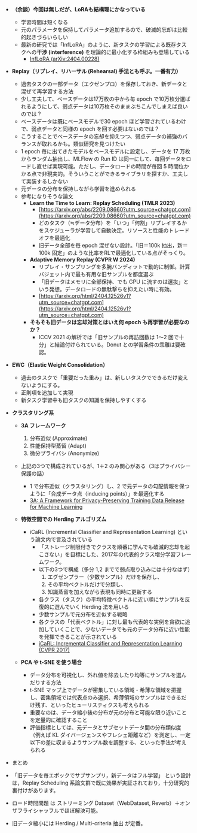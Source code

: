 - **（余談）今回は無しだが、LoRAも結構理にかなっている**
  - 学習時間は短くなる  
  - 元のパラメータを保持してパラメータ追加するので、破滅的忘却は比較的起きづらいらしい  
  - 最新の研究では「InfLoRA」のように、新タスクの学習による既存タスクへの**干渉 (interference)** を理論的に最小化する枠組みも登場している  
    - [InfLoRA (arXiv:2404.00228)](https://arxiv.org/abs/2404.00228#:~:text=on%20PEFT%2C%20most%20of%20them,Experimental)

- **Replay（リプレイ、リハーサル (Rehearsal) 手法とも呼ぶ。一番有力）**
  - 過去タスクの一部データ（エクゼンプロ）を保存しておき、新データと混ぜて再学習する方法  
  - 少し工夫して、ベースデータは17万枚の中から毎 epoch で10万枚分選ばれるようにして、弱点データは10万枚そのままぶちこんでしまえば良いのでは？  
  - ベースデータは既にベースモデルで30 epoch ほど学習されているわけで、弱点データと同様の epoch を回す必要はないのでは？  
  - こうすることでベースデータの忘却を抑えつつ、弱点データの補強のバランスが取れるかも。類似研究を見つけたい  
  - 1 epoch 毎に出てきたモデルをベースモデルに設定し、データを 17 万枚からランダム抽出し、MLFlow の Run ID は同一にして、毎回データをロードし直せば実現可能。ただし、データロードの時間が毎回 5 時間位かかる点で非現実的。そういうことができるライブラリを探すか、工夫して実装するしかない  
  - 元データの分布を保持しながら学習を進められる  
  - 参考になりそうな論文  
    - **Learn the Time to Learn: Replay Scheduling (TMLR 2023)**  
      - [https://arxiv.org/abs/2209.08660?utm_source=chatgpt.com](https://arxiv.org/abs/2209.08660?utm_source=chatgpt.com)  
      - どのタスク（≒データ分布）を「いつ」「何割」リプレイするかをスケジューラが学習して自動決定。リソースと性能のトレードオフを最適化  
      - 旧データ全部を毎 epoch 混ぜない設計。「旧＝100k 抽出，新＝100k 固定」のような比率をRLで最適化している点がそっくり。  
    - **Adaptive Memory Replay (CVPR W 2024)**  
      - リプレイ・サンプリングを多腕バンディットで動的に制御。計算バジェット内で最も有用な旧サンプルを都度選ぶ  
      - 「旧データはメモリに全部保持、でも GPU に流すのは選抜」という発想。データロードの無駄撃ちを抑えたい時に有効。  
      - [https://arxiv.org/html/2404.12526v1?utm_source=chatgpt.com](https://arxiv.org/html/2404.12526v1?utm_source=chatgpt.com)  
    - **そもそも旧データは忘却対策とはいえ何 epoch も再学習が必要なのか？**  
      - ICCV 2021 の解析では「旧サンプルの再訪回数は 1～2 回で十分」と結論付けられている。Donut との学習条件の乖離は要確認。

- **EWC（Elastic Weight Consolidation）**  
  - 過去のタスクで「重要だった重み」は、新しいタスクでできるだけ変えないようにする。  
  - 正則項を追加して実現  
  - 新タスク学習中も旧タスクの知識を保持しやすくする  

- **クラスタリング系**
  - **3A フレームワーク**  
    1. 分布近似 (Approximate)  
    2. 性能保持型蒸留 (Adapt)  
    3. 微分プライバシ (Anonymize)  
  - 上記の3つで構成されているが、1＋2 のみ関心がある（3はプライバシー保護の話）  
    - 1 で分布近似（クラスタリング）し、2 で元データの勾配情報を保つように「合成データ点（inducing points）」を最適化する  
    - [3A: A Framework for Privacy-Preserving Training Data Release for Machine Learning](https://assets.amazon.science/15/94/4069bb034d86b4f436520498d7c1/approximate-adapt-anonymize-3a-a-framework-for-privacy-preserving-training-data-release-for-machine-learning.pdf#:~:text=,order%20to%20preserve%20data%20distribution)

  - **特徴空間での Herding アルゴリズム**  
    - iCaRL (Incremental Classifier and Representation Learning) という論文内で言及されている  
      - 「ストレージ制限付きでクラスを順番に学んでも破滅的忘却を起こさない」を目標にした、2017年の代表的クラス増分学習フレームワーク。  
      - 以下の3つで構成（多分 1,2 までで弱点取り込みには十分なはず）  
        1. エグゼンプラー（少数サンプル）だけを保存し、  
        2. その平均ベクトルだけで分類し、  
        3. 知識蒸留を加えながら表現も同時に更新する  
      - 各クラス（タスク）の平均特徴ベクトルに近い順にサンプルを反復的に選んでいく Herding 法を用いる  
      - 少数サンプルで元分布を近似する戦略  
      - 各クラスの「代表ベクトル」に対し最も代表的な実例を貪欲に追加していくことで、少ないデータでも元のデータ分布に近い性能を発揮できることが示されている  
      - [iCaRL: Incremental Classifier and Representation Learning (CVPR 2017)](https://openaccess.thecvf.com/content_cvpr_2017/papers/Rebuffi_iCaRL_Incremental_Classifier_CVPR_2017_paper.pdf#:~:text=mean%20vector,fewer%20samples%20to%20achieve%20a)

  - **PCA や t-SNE を使う場合**  
    - データ分布を可視化し、外れ値を除去したり均等にサンプルを選んだりする方法  
    - t-SNE マップ上でデータが密集している領域・希薄な領域を把握し、密集領域では代表点のみ選択、希薄領域のサンプルはできるだけ残す、といったヒューリスティクスも考えられる  
    - 重要なのは、データ縮小後の分布が元の分布と可能な限り近いことを定量的に確認すること  
    - 評価指標としては、元データとサブセットデータ間の分布類似度（例えば KL ダイバージェンスやフレシェ距離など）を測定し、一定以下の差に収まるようサンプル数を調整する、といった手法が考えられる

- まとめ
 - 「旧データを毎エポックでサブサンプリ，新データはフル学習」 という設計は，Replay Scheduling 系論文群で既に効果が実証されており，十分研究的裏付けがあります。
 - ロード時間問題 は ストリーミング Dataset（WebDataset, Reverb）＋オンザフライシャッフルでほぼ解決可能。
 - 旧データ縮小には Herding / Multi-criteria 抽出 が定番。
